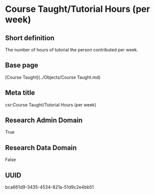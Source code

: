 # Course Taught/Tutorial Hours (per week)
## Short definition
The number of hours of tutorial the person contributed per week.
## Base page
[Course Taught](../Objects/Course Taught.md)
## Meta title
csr:Course Taught/Tutorial Hours (per week)
## Research Admin Domain
True
## Research Data Domain
False
## UUID
bca661d9-3435-4534-821a-51d9c2e4bb51
